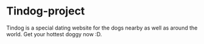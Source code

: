 # Tindog-project
Tindog is a special dating website for the dogs nearby as well as around the world. Get your hottest doggy now :D.

